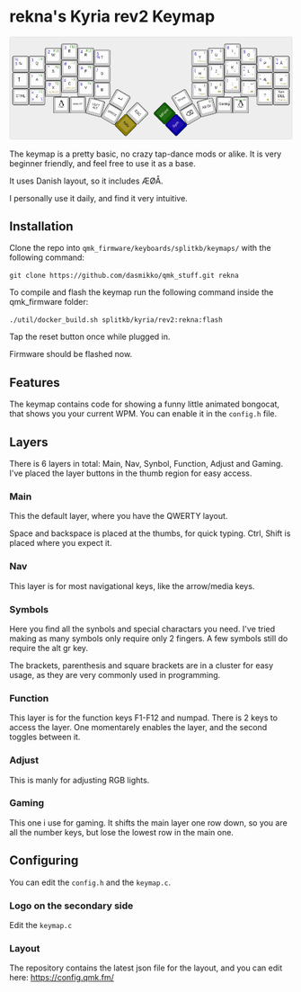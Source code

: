 # rekna's Kyria rev2 Keymap

![Preview of the keymap](https://github.com/dasmikko/qmk_stuff/blob/main/images/kyria.png?raw=true)

The keymap is a pretty basic, no crazy tap-dance mods or alike. It is very beginner friendly, and feel free to use it as a base.

It uses Danish layout, so it includes ÆØÅ.

I personally use it daily, and find it very intuitive.

## Installation
Clone the repo into `qmk_firmware/keyboards/splitkb/keymaps/` with the following command:

`git clone https://github.com/dasmikko/qmk_stuff.git rekna`

To compile and flash the keymap run the following command inside the qmk_firmware folder:

`./util/docker_build.sh splitkb/kyria/rev2:rekna:flash`

Tap the reset button once while plugged in.

Firmware should be flashed now.

## Features
The keymap contains code for showing a funny little animated bongocat, that shows you your current WPM.
You can enable it in the `config.h` file.

## Layers
There is 6 layers in total: Main, Nav, Synbol, Function, Adjust and Gaming. I've placed the layer buttons in the thumb region for easy access.

### Main
This the default layer, where you have the QWERTY layout.

Space and backspace is placed at the thumbs, for quick typing. Ctrl, Shift is placed where you expect it.

### Nav
This layer is for most navigational keys, like the arrow/media keys.

### Symbols
Here you find all the synbols and special charactars you need. I've tried making as many symbols only require only 2 fingers. A few symbols still do require the alt gr key.

The brackets, parenthesis and square brackets are in a cluster for easy usage, as they are very commonly used in programming.

### Function
This layer is for the function keys F1-F12 and numpad. There is 2 keys to access the layer. One momentarely enables the layer, and the second toggles between it.

### Adjust
This is manly for adjusting RGB lights.

### Gaming
This one i use for gaming. It shifts the main layer one row down, so you are all the number keys, but lose the lowest row in the main one.

## Configuring 
You can edit the `config.h` and the `keymap.c`.

### Logo on the secondary side
Edit the `keymap.c`

### Layout
The repository contains the latest json file for the layout, and you can edit here: https://config.qmk.fm/
